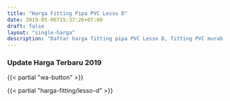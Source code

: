 ```yaml
---
title: "Harga Fitting Pipa PVC Lesso D"
date: 2019-05-06T15:37:26+07:00
draft: false
layout: "single-harga"
description: "Daftar harga fitting pipa PVC Lesso D, fitting PVC murah berkualitas."
---
```

### Update Harga Terbaru 2019

{{< partial "wa-button" >}}

{{< partial "harga-fitting/lesso-d" >}}